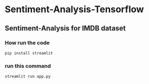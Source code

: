 # Sentiment-Analysis-Tensorflow

## Sentiment-Analysis for IMDB dataset
 
 ### How run the code
 ```
 pip install streamlit
 ```

 ### run this command
 ```
 streamlit run app.py
 ```